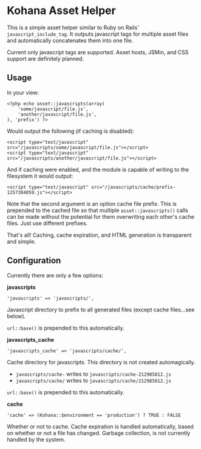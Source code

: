 # Kohana Asset Helper

This is a simple asset helper similar to Ruby on Rails' `javascript_include_tag`. It outputs 
javascript tags for multiple asset files and automatically concatenates them into one file.

Current only javascript tags are supported. Asset hosts, JSMin, and CSS support are definitely planned.

## Usage

In your view:

    <?php echo asset::javascripts(array(
    	'some/javascript/file.js',
    	'another/javascript/file.js',
    ), 'prefix') ?>

Would output the following (if caching is disabled):

    <script type="text/javascript" src="/javascripts/some/javascript/file.js"></script>
    <script type="text/javascript" src="/javascripts/another/javascript/file.js"></script>

And if caching were enabled, and the module is capable of writing to the filesystem it would output:

    <script type="text/javascript" src="/javascripts/cache/prefix-1257384059.js"></script>

Note that the second argument is an option cache file prefix. This is prepended to the cached file 
so that multiple `asset::javascripts()` calls can be made without the potential for them overwriting 
each other's cache files. Just use different prefixes.

That's all! Caching, cache expiration, and HTML generation is transparent and simple.

## Configuration

Currently there are only a few options:

**javascripts**

    'javascripts' => 'javascripts/',

Javascript directory to prefix to all generated files (except cache files...see below).

`url::base()` is prepended to this automatically.
 
**javascripts_cache**

    'javascripts_cache' => 'javascripts/cache/',

Cache directory for javascripts. This directory is not created automagically.
 
  * `javascripts/cache-` writes to `javascripts/cache-212985812.js`
  * `javascripts/cache/` writes to `javascripts/cache/212985812.js`
 
`url::base()` is prepended to this automatically.
 
**cache**

    'cache' => (Kohana::$environment == 'production') ? TRUE : FALSE

Whether or not to cache. Cache expiration is handled automatically, based on whether or not a 
file has changed. Garbage collection, is not currently handled by the system.